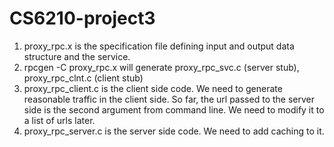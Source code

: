 CS6210-project3
===============
1. proxy_rpc.x is the specification file defining input and output data structure and the service.
2. rpcgen -C proxy_rpc.x will generate proxy_rpc_svc.c (server stub), proxy_rpc_clnt.c (client stub)
3. proxy_rpc_client.c is the client side code. We need to generate reasonable traffic in the client side. So far, the url passed to the server side is the second argument from command line. We need to modify it to a list of urls later.
4. proxy_rpc_server.c is the server side code. We need to add caching to it.
